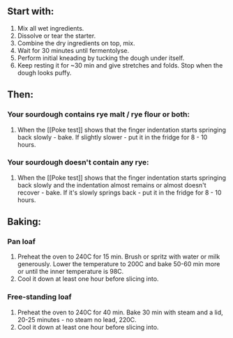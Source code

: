 ## Start with:

1. Mix all wet ingredients.
2. Dissolve or tear the starter.
3. Combine the dry ingredients on top, mix.
4. Wait for 30 minutes until fermentolyse.
5. Perform initial kneading by tucking the dough under itself.
6. Keep resting it for ~30 min and give stretches and folds. Stop when the dough looks puffy.

## Then:
### Your sourdough contains rye malt / rye flour or both:

1. When the [[Poke test]] shows that the finger indentation starts springing back slowly - bake. If slightly slower - put it in the fridge for 8 - 10 hours.

### Your sourdough doesn't contain any rye:


1. When the [[Poke test]] shows that the finger indentation starts springing back slowly and the indentation almost remains or almost doesn't recover - bake. If it's slowly springs back - put it in the fridge for 8 - 10 hours.

## Baking:

### Pan loaf

1. Preheat the oven to 240C for 15 min. Brush or spritz with water or milk generously. Lower the temperature to 200C and bake 50-60 min more or until the inner temperature is 98C.
2. Cool it down at least one hour before slicing into.
### Free-standing loaf

1. Preheat the oven to 240C for 40 min. Bake 30 min with steam and a lid, 20-25 minutes - no steam no lead, 220C.
2. Cool it down at least one hour before slicing into.